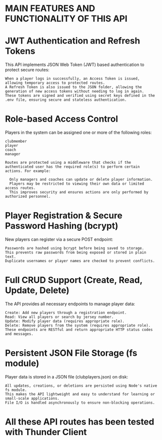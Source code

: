 # MAIN FEATURES AND FUNCTIONALITY OF THIS API

# JWT Authentication and Refresh Tokens
  
  This API implements JSON Web Token (JWT) based authentication to protect secure routes:

    When a player logs in successfully, an Access Token is issued, allowing temporary access to protected routes.
    A Refresh Token is also issued to the JSON folder, allowing the generation of new access tokens without needing to log in again.
    These tokens are signed and verified using secret keys defined in the .env file, ensuring secure and stateless authentication.

# Role-based Access Control

  Players in the system can be assigned one or more of the following roles:

    clubmember
    player
    coach
    manager
    
    Routes are protected using a middleware that checks if the authenticated user has the required role(s) to perform certain actions. For example:
    
      Only managers and coaches can update or delete player information.
      Players may be restricted to viewing their own data or limited access routes.
      This improves security and ensures actions are only performed by authorized personnel.

#  Player Registration & Secure Password Hashing (bcrypt)

  New players can register via a secure POST endpoint:

    Passwords are hashed using bcrypt before being saved to storage.
    This prevents raw passwords from being exposed or stored in plain text.
    Duplicate usernames or player names are checked to prevent conflicts.

# Full CRUD Support (Create, Read, Update, Delete)

The API provides all necessary endpoints to manage player data:

    Create: Add new players through a registration endpoint.
    Read: View all players or search by jersey number.
    Update: Modify player data (requires appropriate role).
    Delete: Remove players from the system (requires appropriate role).
    These endpoints are RESTful and return appropriate HTTP status codes and messages.

#  Persistent JSON File Storage (fs module)

 Player data is stored in a JSON file (clubplayers.json) on disk:

    All updates, creations, or deletions are persisted using Node's native fs module.
    This makes the API lightweight and easy to understand for learning or small-scale applications.
    File I/O is handled asynchronously to ensure non-blocking operations.

# All these API routes has been tested with Thunder Client
    
